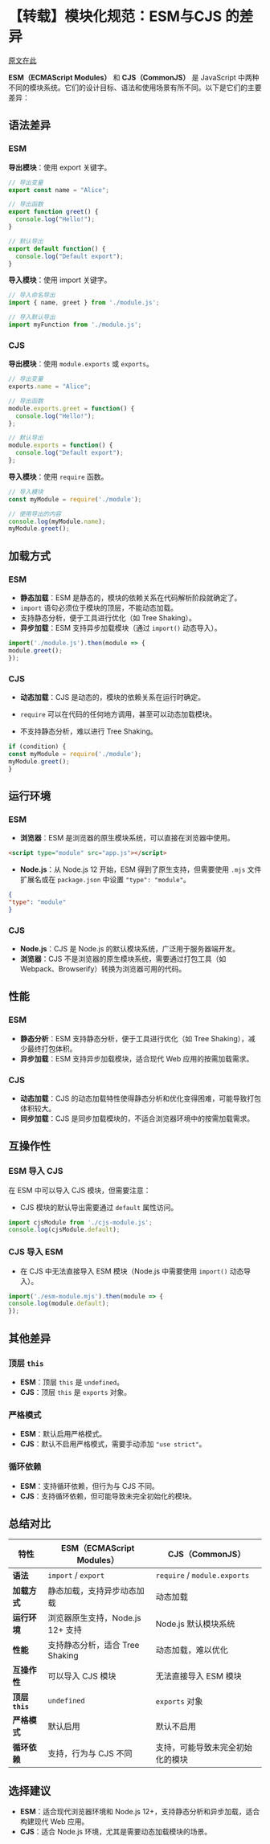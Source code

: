 # 【转载】模块化规范：ESM与CJS 的差异

[原文在此](https://juejin.cn/post/7459006547051315252)

**ESM（ECMAScript Modules）** 和 **CJS（CommonJS）** 是 JavaScript 中两种不同的模块系统。它们的设计目标、语法和使用场景有所不同。以下是它们的主要差异：

## 语法差异

### ESM

**导出模块**：使用 export 关键字。

```javascript
// 导出变量
export const name = "Alice";

// 导出函数
export function greet() {
  console.log("Hello!");
}

// 默认导出
export default function() {
  console.log("Default export");
}
```

**导入模块**：使用 import 关键字。

```javascript
// 导入命名导出
import { name, greet } from './module.js';

// 导入默认导出
import myFunction from './module.js';
```

### CJS

**导出模块**：使用 `module.exports` 或 `exports`。

```javascript
// 导出变量
exports.name = "Alice";

// 导出函数
module.exports.greet = function() {
  console.log("Hello!");
};

// 默认导出
module.exports = function() {
  console.log("Default export");
};
```

**导入模块**：使用 `require` 函数。

```javascript
// 导入模块
const myModule = require('./module');

// 使用导出的内容
console.log(myModule.name);
myModule.greet();
```

## 加载方式

### ESM

* **静态加载**：ESM 是静态的，模块的依赖关系在代码解析阶段就确定了。
* `import` 语句必须位于模块的顶层，不能动态加载。
* 支持静态分析，便于工具进行优化（如 Tree Shaking）。
* **异步加载**：ESM 支持异步加载模块（通过 `import()` 动态导入）。

```javascript
import('./module.js').then(module => {
module.greet();
});
```

### CJS

* **动态加载**：CJS 是动态的，模块的依赖关系在运行时确定。

* `require` 可以在代码的任何地方调用，甚至可以动态加载模块。
* 不支持静态分析，难以进行 Tree Shaking。

```javascript
if (condition) {
const myModule = require('./module');
myModule.greet();
}
```

## 运行环境

### ESM

* **浏览器**：ESM 是浏览器的原生模块系统，可以直接在浏览器中使用。

```html
<script type="module" src="app.js"></script>
```

* **Node.js**：从 Node.js 12 开始，ESM 得到了原生支持，但需要使用 `.mjs` 文件扩展名或在 `package.json` 中设置 `"type": "module"`。

```json
{
"type": "module"
}
```

### CJS

* **Node.js**：CJS 是 Node.js 的默认模块系统，广泛用于服务器端开发。
* **浏览器**：CJS 不是浏览器的原生模块系统，需要通过打包工具（如 Webpack、Browserify）转换为浏览器可用的代码。

## 性能

### ESM

* **静态分析**：ESM 支持静态分析，便于工具进行优化（如 Tree Shaking），减少最终打包体积。
* **异步加载**：ESM 支持异步加载模块，适合现代 Web 应用的按需加载需求。

### CJS

* **动态加载**：CJS 的动态加载特性使得静态分析和优化变得困难，可能导致打包体积较大。
* **同步加载**：CJS 是同步加载模块的，不适合浏览器环境中的按需加载需求。

## 互操作性

### ESM 导入 CJS

在 ESM 中可以导入 CJS 模块，但需要注意：

* CJS 模块的默认导出需要通过 `default` 属性访问。

```javascript
import cjsModule from './cjs-module.js';
console.log(cjsModule.default);
```

### CJS 导入 ESM

* 在 CJS 中无法直接导入 ESM 模块（Node.js 中需要使用 `import()` 动态导入）。

```javascript
import('./esm-module.mjs').then(module => {
console.log(module.default);
});
```

## 其他差异

### 顶层 `this`

* **ESM**：顶层 `this` 是 `undefined`。
* **CJS**：顶层 `this` 是 `exports` 对象。

### 严格模式

* **ESM**：默认启用严格模式。
* **CJS**：默认不启用严格模式，需要手动添加 `"use strict"`。

### 循环依赖

* **ESM**：支持循环依赖，但行为与 CJS 不同。
* **CJS**：支持循环依赖，但可能导致未完全初始化的模块。

## 总结对比

| 特性 | ESM（ECMAScript Modules） | CJS（CommonJS） |
| --- | --- | --- |
| **语法** | `import` / `export` | `require` / `module.exports` |
| **加载方式** | 静态加载，支持异步动态加载 | 动态加载 |
| **运行环境** | 浏览器原生支持，Node.js 12+ 支持 | Node.js 默认模块系统 |
| **性能** | 支持静态分析，适合 Tree Shaking | 动态加载，难以优化 |
| **互操作性** | 可以导入 CJS 模块 | 无法直接导入 ESM 模块 |
| **顶层 `this`** | `undefined` | `exports` 对象 |
| **严格模式** | 默认启用 | 默认不启用 |
| **循环依赖** | 支持，行为与 CJS 不同 | 支持，可能导致未完全初始化的模块 |

选择建议
----

* **ESM**：适合现代浏览器环境和 Node.js 12+，支持静态分析和异步加载，适合构建现代 Web 应用。
* **CJS**：适合 Node.js 环境，尤其是需要动态加载模块的场景。